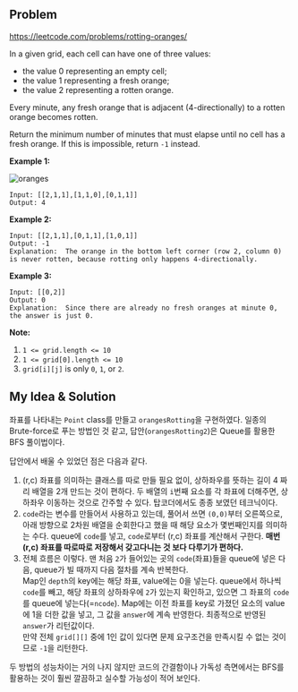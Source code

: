 Problem
-------------
https://leetcode.com/problems/rotting-oranges/  

In a given grid, each cell can have one of three values:

- the value 0 representing an empty cell;
- the value 1 representing a fresh orange;
- the value 2 representing a rotten orange. 

Every minute, any fresh orange that is adjacent (4-directionally) to a rotten orange becomes rotten.

Return the minimum number of minutes that must elapse until no cell has a fresh orange.  If this is impossible, return `-1` instead.  

**Example 1:**  

![oranges](https://assets.leetcode.com/uploads/2019/02/16/oranges.png)
```
Input: [[2,1,1],[1,1,0],[0,1,1]]
Output: 4
```  

**Example 2:**
```
Input: [[2,1,1],[0,1,1],[1,0,1]]
Output: -1
Explanation:  The orange in the bottom left corner (row 2, column 0) is never rotten, because rotting only happens 4-directionally.
```

**Example 3:**
```
Input: [[0,2]]
Output: 0
Explanation:  Since there are already no fresh oranges at minute 0, the answer is just 0.
```

**Note:**
1. `1 <= grid.length <= 10`
2. `1 <= grid[0].length <= 10`
3. `grid[i][j]` is only `0`, `1`, or `2`.


  
My Idea & Solution
-------------
좌표를 나타내는 `Point` class를 만들고 `orangesRotting`을 구현하였다. 일종의 Brute-force로 
푸는 방법인 것 같고, 답안(`orangesRotting2`)은 Queue를 활용한 BFS 풀이법이다.  

답안에서 배울 수 있었던 점은 다음과 같다.
1. (r,c) 좌표를 의미하는 클래스를 따로 만들 필요 없이, 상하좌우를 뜻하는 길이 4 짜리 배열을 
2개 만드는 것이 편하다. 두 배열의 `i`번째 요소를 각 좌표에 더해주면, 상하좌우 이동하는 것으로 
간주할 수 있다. 탑코더에서도 종종 보였던 테크닉이다.
2. `code`라는 변수를 만들어서 사용하고 있는데, 풀어서 쓰면 `(0,0)`부터 오른쪽으로, 아래 방향으로 
2차원 배열을 순회한다고 했을 때 해당 요소가 몇번째인지를 의미하는 수다. queue에 `code`를 넣고, 
`code`로부터 (r,c) 좌표를 계산해서 구한다. **매번 (r,c) 좌표를 따로따로 저장해서 갖고다니는 것 보다 
다루기가 편하다.**
3. 전체 흐름은 이렇다. 맨 처음 `2`가 들어있는 곳의 `code`(좌표)들을 queue에 넣은 다음, 
queue가 빌 때까지 다음 절차를 계속 반복한다.  
Map인 `depth`의 key에는 해당 좌표, value에는 0을 넣는다. 
queue에서 하나씩 `code`를 빼고, 해당 좌표의 상하좌우에 `2`가 있는지 확인하고, 
있으면 그 좌표의 `code`를 queue에 넣는다(=`ncode`). Map에는 이전 좌표를 key로 가졌던 요소의 
value에 1을 더한 값을 넣고, 그 값을 `answer`에 계속 반영한다. 최종적으로 반영된 `answer`가 
리턴값이다.  
만약 전체 `grid[][]` 중에 1인 값이 있다면 문제 요구조건을 만족시킬 수 없는 것이므로 `-1`을 리턴한다.

두 방법의 성능차이는 거의 나지 않지만 코드의 간결함이나 가독성 측면에서는 BFS를 활용하는 것이 훨씬 
깔끔하고 실수할 가능성이 적어 보인다. 










